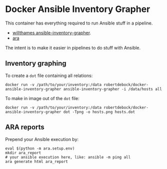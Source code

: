 Docker Ansible Inventory Grapher
================================

This container has everything required to run Ansible stuff in a pipeline.
- [willthames ansible-inventory-grapher](https://github.com/willthames/ansible-inventory-grapher).
- [ara](https://ara.readthedocs.io)

The intent is to make it easier in pipelines to do stuff with Ansible.

## Inventory graphing

To create a `dot` file containing all relations:
```
docker run -v /path/to/your/inventory:/data robertdebock/docker-ansible-inventory-grapher ansible-inventory-grapher -i /data/hosts all
```

To make in image out of the `dot` file:
```
docker run -v /path/to/your/inventory:/data robertdebock/docker-ansible-inventory-grapher dot -Tpng -o hosts.png hosts.dot
```

## ARA reports

Prepend your Ansible execution by:
```
eval $(python -m ara.setup.env)
mkdir ara_report
# your ansible execution here, like: ansible -m ping all
ara generate html ara_report
```
